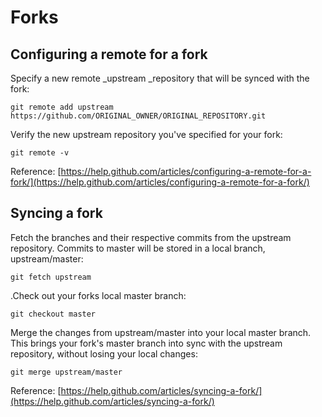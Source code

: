 # Forks

## Configuring a remote for a fork

Specify a new remote \_upstream \_repository that will be synced with the fork:

```text
git remote add upstream https://github.com/ORIGINAL_OWNER/ORIGINAL_REPOSITORY.git
```

Verify the new upstream repository you've specified for your fork:

```text
git remote -v
```

Reference: [https://help.github.com/articles/configuring-a-remote-for-a-fork/](https://help.github.com/articles/configuring-a-remote-for-a-fork/)

## Syncing a fork

Fetch the branches and their respective commits from the upstream repository. Commits to master will be stored in a local branch, upstream/master:

```text
git fetch upstream
```

.Check out your forks local master branch:

```text
git checkout master
```

Merge the changes from upstream/master into your local master branch. This brings your fork's master branch into sync with the upstream repository, without losing your local changes:

```text
git merge upstream/master
```

Reference: [https://help.github.com/articles/syncing-a-fork/](https://help.github.com/articles/syncing-a-fork/)

